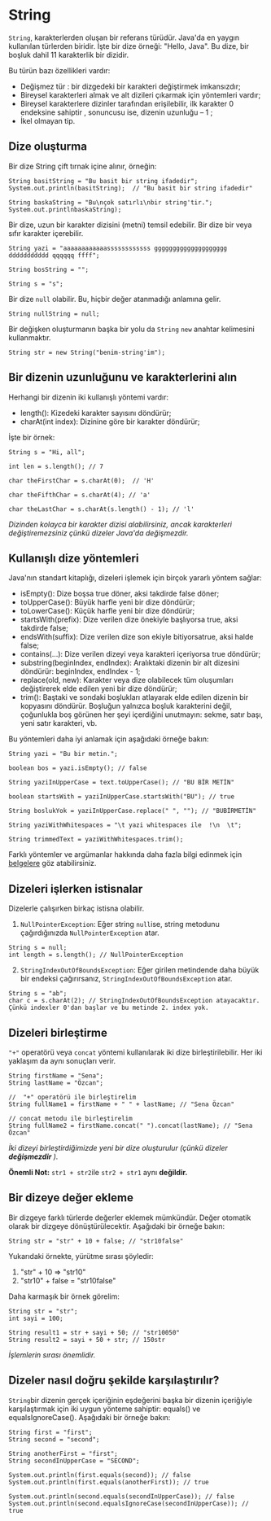 # String

```String```, karakterlerden oluşan bir referans türüdür. 
Java'da en yaygın kullanılan türlerden biridir. İşte bir dize örneği: "Hello, Java". 
Bu dize, bir boşluk dahil 11 karakterlik bir dizidir.

Bu türün bazı özellikleri vardır:

- Değişmez tür : bir dizgedeki bir karakteri değiştirmek imkansızdır;
- Bireysel karakterleri almak ve alt dizileri çıkarmak için yöntemleri vardır;
- Bireysel karakterlere dizinler tarafından erişilebilir, ilk karakter 0 endeksine sahiptir , sonuncusu ise, dizenin uzunluğu – 1 ;
- İkel olmayan tip.

## Dize oluşturma

Bir dize String çift tırnak içine alınır, örneğin: 
```
String basitString = "Bu basit bir string ifadedir";
System.out.println(basitString);  // "Bu basit bir string ifadedir"

String baskaString = "Bu\nçok satırlı\nbir string'tir.";
System.out.printlnbaskaString);
```
Bir dize, uzun bir karakter dizisini (metni) temsil edebilir. Bir dize bir veya sıfır karakter içerebilir.
```
String yazi = "aaaaaaaaaaaassssssssssss gggggggggggggggggggg ddddddddddd qqqqqq ffff";

String bosString = "";

String s = "s";
```
Bir dize ```null``` olabilir. Bu, hiçbir değer atanmadığı anlamına gelir.
```
String nullString = null;
```
Bir değişken oluşturmanın başka bir yolu da ```String``` ```new``` anahtar kelimesini kullanmaktır.
```
String str = new String("benim-string'im");
```

## Bir dizenin uzunluğunu ve karakterlerini alın

Herhangi bir dizenin iki kullanışlı yöntemi vardır:

- length(): Kizedeki karakter sayısını döndürür;
- charAt(int index): Dizinine göre bir karakter döndürür;

İşte bir örnek:
```
String s = "Hi, all";

int len = s.length(); // 7

char theFirstChar = s.charAt(0);  // 'H'

char theFifthChar = s.charAt(4); // 'a'

char theLastChar = s.charAt(s.length() - 1); // 'l'
```
*Dizinden kolayca bir karakter dizisi alabilirsiniz, ancak karakterleri değiştiremezsiniz çünkü dizeler Java'da değişmezdir.*

## Kullanışlı dize yöntemleri

Java'nın standart kitaplığı, dizeleri işlemek için birçok yararlı yöntem sağlar:

- isEmpty(): Dize boşsa true döner, aksi takdirde false döner;
- toUpperCase(): Büyük harfle yeni bir dize döndürür;
- toLowerCase(): Küçük harfle yeni bir dize döndürür;
- startsWith(prefix): Dize verilen dize önekiyle başlıyorsa true, aksi takdirde false;
- endsWith(suffix): Dize verilen dize son ekiyle bitiyorsatrue, aksi halde false;
- contains(...): Dize verilen dizeyi veya karakteri içeriyorsa true döndürür;
- substring(beginIndex, endIndex): Aralıktaki dizenin bir alt dizesini döndürür: beginIndex, endIndex - 1;
- replace(old, new): Karakter veya dize olabilecek tüm oluşumları değiştirerek elde edilen yeni bir dize döndürür;
- trim(): Baştaki ve sondaki boşlukları atlayarak elde edilen dizenin bir kopyasını döndürür. 
Boşluğun yalnızca boşluk karakterini değil, çoğunlukla boş görünen her şeyi içerdiğini unutmayın: sekme, satır başı, yeni satır karakteri, vb.

Bu yöntemleri daha iyi anlamak için aşağıdaki örneğe bakın:
```
String yazi = "Bu bir metin.";

boolean bos = yazi.isEmpty(); // false

String yaziInUpperCase = text.toUpperCase(); // "BU BİR METİN"

boolean startsWith = yaziInUpperCase.startsWith("BU"); // true

String boslukYok = yaziInUpperCase.replace(" ", ""); // "BUBİRMETİN"

String yaziWithWhitespaces = "\t yazi whitespaces ile  !\n  \t";

String trimmedText = yaziWithWhitespaces.trim();
```
Farklı yöntemler ve argümanlar hakkında daha fazla bilgi edinmek için [belgelere](https://docs.oracle.com/javase/8/docs/api/java/lang/String.html) göz atabilirsiniz.

## Dizeleri işlerken istisnalar

Dizelerle çalışırken birkaç istisna olabilir.
1. ```NullPointerException```: Eğer string ```null```ise, string metodunu çağırdığınızda ```NullPointerException``` atar.
```
String s = null;
int length = s.length(); // NullPointerException
```
2. ```StringIndexOutOfBoundsException```: Eğer girilen metindende daha büyük bir endeksi çağırırsanız, ```StringIndexOutOfBoundsException``` atar.
```
String s = "ab";
char c = s.charAt(2); // StringIndexOutOfBoundsException atayacaktır. Çünkü indexler 0'dan başlar ve bu metinde 2. index yok.
```
## Dizeleri birleştirme

```"+"``` operatörü veya ```concat``` yöntemi kullanılarak iki dize birleştirilebilir. Her iki yaklaşım da aynı sonuçları verir.
```
String firstName = "Sena";
String lastName = "Özcan";

//  "+" operatörü ile birleştirelim
String fullName1 = firstName + " " + lastName; // "Sena Özcan"

// concat metodu ile birleştirelim
String fullName2 = firstName.concat(" ").concat(lastName); // "Sena Özcan"
```
*İki dizeyi birleştirdiğimizde yeni bir dize oluşturulur (çünkü dizeler **değişmezdir** ).*

**Önemli Not:** ```str1 + str2```ile ```str2 + str1``` aynı **değildir.**

## Bir dizeye değer ekleme

Bir dizgeye farklı türlerde değerler eklemek mümkündür. Değer otomatik olarak bir dizgeye dönüştürülecektir. Aşağıdaki bir örneğe bakın:
```
String str = "str" + 10 + false; // "str10false"
```
Yukarıdaki örnekte, yürütme sırası şöyledir:

1. "str" + 10 => "str10"
2. "str10" + false = "str10false"

Daha karmaşık bir örnek görelim:
```
String str = "str";
int sayi = 100;

String result1 = str + sayi + 50; // "str10050"
String result2 = sayi + 50 + str; // 150str
```
*İşlemlerin sırası önemlidir.*

## Dizeler nasıl doğru şekilde karşılaştırılır?

```String```bir dizenin gerçek içeriğinin eşdeğerini başka bir dizenin içeriğiyle karşılaştırmak için iki uygun yönteme sahiptir: 
equals() ve equalsIgnoreCase(). Aşağıdaki bir örneğe bakın:
```
String first = "first";
String second = "second";

String anotherFirst = "first";
String secondInUpperCase = "SECOND";

System.out.println(first.equals(second)); // false
System.out.println(first.equals(anotherFirst)); // true

System.out.println(second.equals(secondInUpperCase)); // false
System.out.println(second.equalsIgnoreCase(secondInUpperCase)); // true
```
